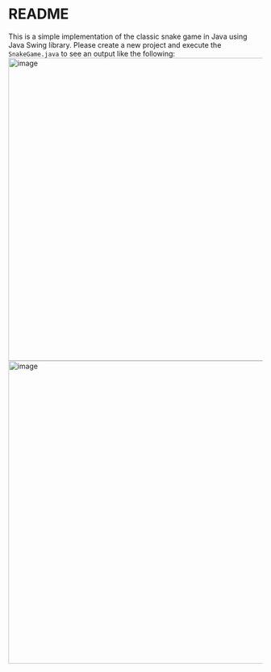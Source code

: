 # README

This is a simple implementation of the classic snake game in Java using Java Swing library. Please create a new project and execute the `SnakeGame.java` to see an output like the following:
<img width="600" alt="image" src="https://github.com/TejasViswa/PIC20A_Disc/assets/45400093/348320da-7a8c-4f9b-b4d8-33e7f44f3ea3">
<img width="600" alt="image" src="https://github.com/TejasViswa/PIC20A_Disc/assets/45400093/c9f2381c-e42e-45f1-9874-15200f5748c9">
